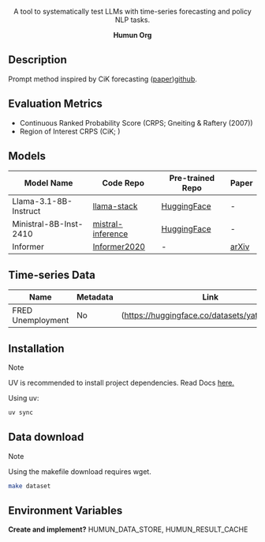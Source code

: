 <div align="center">

A tool to systematically test LLMs with time-series forecasting and policy NLP tasks.  

**Humun Org**
</div>

## Description

Prompt method inspired by CiK forecasting ([paper](https://arxiv.org/abs/2410.18959))[github](https://github.com/ServiceNow/context-is-key-forecasting/blob/main/cik_benchmark/baselines/direct_prompt.py).

## Evaluation Metrics

* Continuous Ranked Probability Score (CRPS; Gneiting & Raftery (2007))
* Region of Interest CRPS (CiK; )

## Models

| Model Name | Code Repo | Pre-trained Repo | Paper |
| - | - | - | - |
| Llama-3.1-8B-Instruct | [llama-stack](https://github.com/meta-llama/llama-stack) | [HuggingFace](https://huggingface.co/meta-llama/Llama-3.1-8B-Instruct)  | - | 
| Ministral-8B-Inst-2410 | [mistral-inference](https://github.com/mistralai/mistral-inference) | [HuggingFace](https://huggingface.co/mistralai/Ministral-8B-Instruct-2410) | - |
| Informer | [Informer2020](https://github.com/zhouhaoyi/Informer2020) | - | [arXiv](https://arxiv.org/abs/2012.07436) |  

## Time-series Data

| Name | Metadata | Link |
| - | - | - |
| FRED Unemployment | No | (https://huggingface.co/datasets/yatsbm/FRED) |


## Installation
> [!Note]
> UV is recommended to install project dependencies. Read Docs [here.](https://docs.astral.sh/uv/getting-started/features/#projects)

Using uv:
```bash
uv sync 
```

## Data download
> [!Note]
> Using the makefile download requires wget. 

```bash
make dataset
```

## Environment Variables 

**Create and implement?**
HUMUN_DATA_STORE, HUMUN_RESULT_CACHE  


